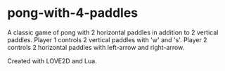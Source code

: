 # pong-with-4-paddles

A classic game of pong with 2 horizontal paddles in addition to 2 vertical paddles.
Player 1 controls 2 vertical paddles with 'w' and 's'.
Player 2 controls 2 horizontal paddles with left-arrow and right-arrow.

Created with LOVE2D and Lua.
